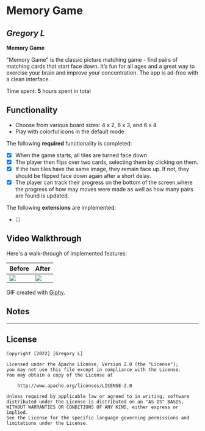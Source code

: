 # Memory Game

## *Gregory L*

**Memory Game**

"Memory Game" is the classic picture matching game - find pairs of matching cards that start face down. 
It’s fun for all ages and a great way to exercise your brain and improve your concentration. 
The app is ad-free with a clean interface.

Time spent: **5** hours spent in total 

## Functionality

* Choose from various board sizes: 4 x 2, 6 x 3, and 6 x 4
* Play with colorful icons in the default mode

The following **required** functionality is completed:

* [X] When the game starts, all tiles are turned face down
* [X] The player then flips over two cards, selecting them by clicking on them.
* [X] If the two tiles have the same image, they remain face up. If not, they should be flipped face down again after a short delay.
* [X] The player can track their progress on the bottom of the screen,where the progress of how may moves were made as well as how many pairs are found is updated.

The following **extensions** are implemented:

* [ ] 

## Video Walkthrough

Here's a walk-through of implemented features:

| Before     | After      |
|------------|-------------|
| <img src="https://media.giphy.com/media/Y8LelsEWUUf2CxhmxY/giphy.gif"> | <img src="https://media.giphy.com/media/2V7EKp65lATyTVZ5RY/giphy.gif" width=''> |

GIF created with [Giphy](https://giphy.com).

## Notes

 - - - - -

## License

    Copyright [2022] [Gregory L]

    Licensed under the Apache License, Version 2.0 (the "License");
    you may not use this file except in compliance with the License.
    You may obtain a copy of the License at

        http://www.apache.org/licenses/LICENSE-2.0

    Unless required by applicable law or agreed to in writing, software
    distributed under the License is distributed on an "AS IS" BASIS,
    WITHOUT WARRANTIES OR CONDITIONS OF ANY KIND, either express or implied.
    See the License for the specific language governing permissions and
    limitations under the License.